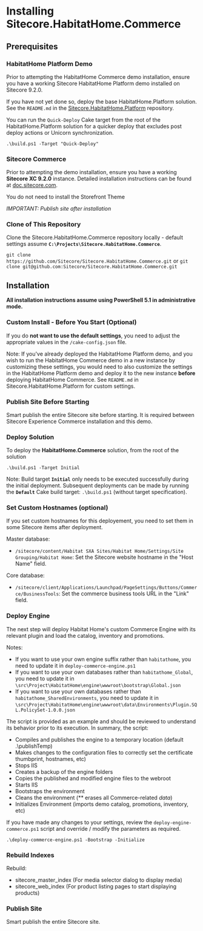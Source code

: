 # Installing Sitecore.HabitatHome.Commerce

## Prerequisites

### HabitatHome Platform Demo

Prior to attempting the HabitatHome Commerce demo installation, ensure you have a working Sitecore HabitatHome Platform demo installed on Sitecore 9.2.0.

If you have not yet done so, deploy the base HabitatHome.Platform solution. See the `README.md` in the [Sitecore.HabitatHome.Platform](https://github.com/sitecore/sitecore.habitathome.platform) repository.

You can run the `Quick-Deploy` Cake target from the root of the HabitatHome.Platform solution for a quicker deploy that excludes post deploy actions or Unicorn synchronization.

`.\build.ps1 -Target "Quick-Deploy"`

### Sitecore Commerce

Prior to attempting the demo installation, ensure you have a working **Sitecore XC 9.2.0** instance. Detailed installation instructions can be found at [doc.sitecore.com](http://commercesdn.sitecore.net/SitecoreXC_9.2/Sitecore_XC-9.2_Installation_Guide_for_On-Prem.pdf).

You do not need to install the Storefront Theme

*IMPORTANT: Publish site after installation*

### Clone of This Repository

Clone the Sitecore.HabitatHome.Commerce repository locally - default settings assume **`C:\Projects\Sitecore.HabitatHome.Commerce`**.

`git clone https://github.com/Sitecore/Sitecore.HabitatHome.Commerce.git` or
`git clone git@github.com:Sitecore/Sitecore.HabitatHome.Commerce.git`

## Installation

**All installation instructions assume using PowerShell 5.1 in administrative mode.**

### Custom Install - Before You Start (Optional)

If you do **not want to use the default settings**, you need to adjust the appropriate values in the `/cake-config.json` file.

Note: If you've already deployed the HabitatHome Platform demo, and you wish to run the HabitatHome Commerce demo in a new instance by customizing these settings,
you would need to also customize the settings in the HabitatHome Platform demo and deploy it to the new instance **before** deploying HabitatHome Commerce. See `README.md` in Sitecore.HabitatHome.Platform for custom settings.

### Publish Site Before Starting

Smart publish the entire Sitecore site before starting. It is required between Sitecore Experience Commerce installation and this demo.

### Deploy Solution

To deploy the **HabitatHome.Commerce** solution, from the root of the solution

`.\build.ps1 -Target Initial`

Note: Build target **`Initial`** only needs to be executed successfully during the initial deployment. Subsequent deployments can be made by running the **`Default`** Cake build target: `.\build.ps1` (without target specification).

### Set Custom Hostnames (optional)

If you set custom hostnames for this deployement, you need to set them in some Sitecore items after deployment.

Master database:
- `/sitecore/content/Habitat SXA Sites/Habitat Home/Settings/Site Grouping/Habitat Home`: Set the Sitecore website hostname in the "Host Name" field.

Core database:
- `/sitecore/client/Applications/Launchpad/PageSettings/Buttons/Commerce/BusinessTools`: Set the commerce business tools URL in  the "Link" field.

### Deploy Engine

The next step will deploy Habitat Home's custom Commerce Engine with its relevant plugin and load the catalog, inventory and promotions.

Notes:

- If you want to use your own engine suffix rather than `habitathome`, you need to update it in `deploy-commerce-engine.ps1`
- If you want to use your own databases rather than `habitathome_Global`, you need to update it in `\src\Project\HabitatHome\engine\wwwroot\bootstrap\Global.json`
- If you want to use your own databases rather than `habitathome_SharedEnvironments`, you need to update it in `\src\Project\HabitatHome\engine\wwwroot\data\Environments\Plugin.SQL.PolicySet-1.0.0.json`

The script is provided as an example and should be reviewed to understand its behavior prior to its execution. In summary, the script:

- Compiles and publishes the engine to a temporary location (default .\publishTemp)
- Makes changes to the configuration files to correctly set the certificate thumbprint, hostnames, etc)
- Stops IIS
- Creates a backup of the engine folders
- Copies the published and modified engine files to the webroot
- Starts IIS
- Bootstraps the environment
- Cleans the environment (** erases all Commerce-related *data*)
- Initializes Environment (imports demo catalog, promotions, inventory, etc)

If you have made any changes to your settings, review the `deploy-engine-commerce.ps1` script and override / modify the parameters as required.

`.\deploy-commerce-engine.ps1 -Bootstrap -Initialize`

### Rebuild Indexes

Rebuild:

- sitecore_master_index (For media selector dialog to display media)
- sitecore_web_index (For product listing pages to start displaying products)

### Publish Site

Smart publish the entire Sitecore site.
